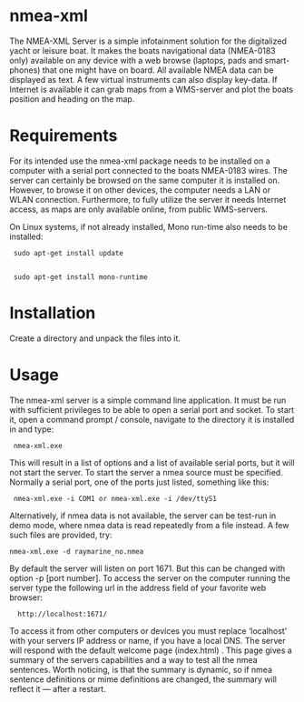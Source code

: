 # nmea-xml
The NMEA-XML Server is a simple infotainment solution for the digitalized yacht or leisure boat. It makes the boats navigational data (NMEA-0183 only) available on any device with a web browse (laptops, pads and smart-phones) that one might have on board. All available NMEA data can be displayed as text. A few virtual instruments can also display key-data. If Internet is available it can grab maps from a WMS-server and plot the boats position and heading on the map.

# Requirements

For its intended use the nmea-xml package needs to be installed on a computer with a serial port connected to the boats NMEA-0183 wires. The server can certainly be browsed on the same computer it is installed on. However, to browse it on other devices, the computer needs a LAN or WLAN connection. Furthermore, to fully utilize the server it needs Internet access, as maps are only available online, from public WMS-servers.

On Linux systems, if not already installed, Mono run-time also needs to be installed:

     sudo apt-get install update


     sudo apt-get install mono-runtime

# Installation

Create a directory and unpack the files into it.
# Usage

The  nmea-xml server is a simple command line application. It must be run with sufficient privileges to be able to open a serial port and socket. To start it, open a command prompt / console, navigate to the directory it is installed in and type:

     nmea-xml.exe

This will result in a list of options and a list of available serial ports, but it will not start the server. To start the server a nmea source must be specified. Normally a serial port, one of the ports just listed, something like this:

     nmea-xml.exe -i COM1 or nmea-xml.exe -i /dev/ttyS1

Alternatively, if nmea data is not available, the server can be test-run in demo mode, where nmea data is read repeatedly from a file instead. A few such files are provided, try:

    nmea-xml.exe -d raymarine_no.nmea

By default the server will listen on port 1671. But this can be changed with option -p [port number]. To access the server on the computer running the server type the following url in the address field of your favorite web browser:

      http://localhost:1671/

To access it from other computers or devices you must replace ‘localhost’ with your servers IP address or name, if you have a local DNS. The server will respond with the default welcome page (index.html) . This page gives a summary of the servers capabilities and a way to test all the nmea sentences. Worth noticing, is that the summary is dynamic, so if nmea sentence definitions or mime definitions are changed, the summary will reflect it — after a restart.
